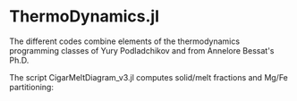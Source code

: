 # ThermoDynamics.jl

The different codes combine elements of the thermodynamics programming classes of Yury Podladchikov and from Annelore Bessat's Ph.D.

The script CigarMeltDiagram_v3.jl computes solid/melt fractions and Mg/Fe partitioning:
